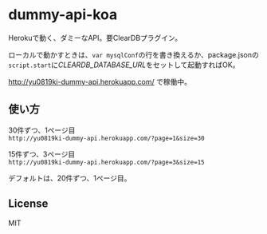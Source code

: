dummy-api-koa
========================

Herokuで動く、ダミーなAPI。要ClearDBプラグイン。

ローカルで動かすときは、`var mysqlConf`の行を書き換えるか、package.jsonの`script.start`に*CLEARDB_DATABASE_URL*をセットして起動すればOK。

http://yu0819ki-dummy-api.herokuapp.com/ で稼働中。

## 使い方
30件ずつ、1ページ目  
`http://yu0819ki-dummy-api.herokuapp.com/?page=1&size=30`

15件ずつ、3ページ目  
`http://yu0819ki-dummy-api.herokuapp.com/?page=3&size=15`

デフォルトは、20件ずつ、1ページ目。

## License
MIT
